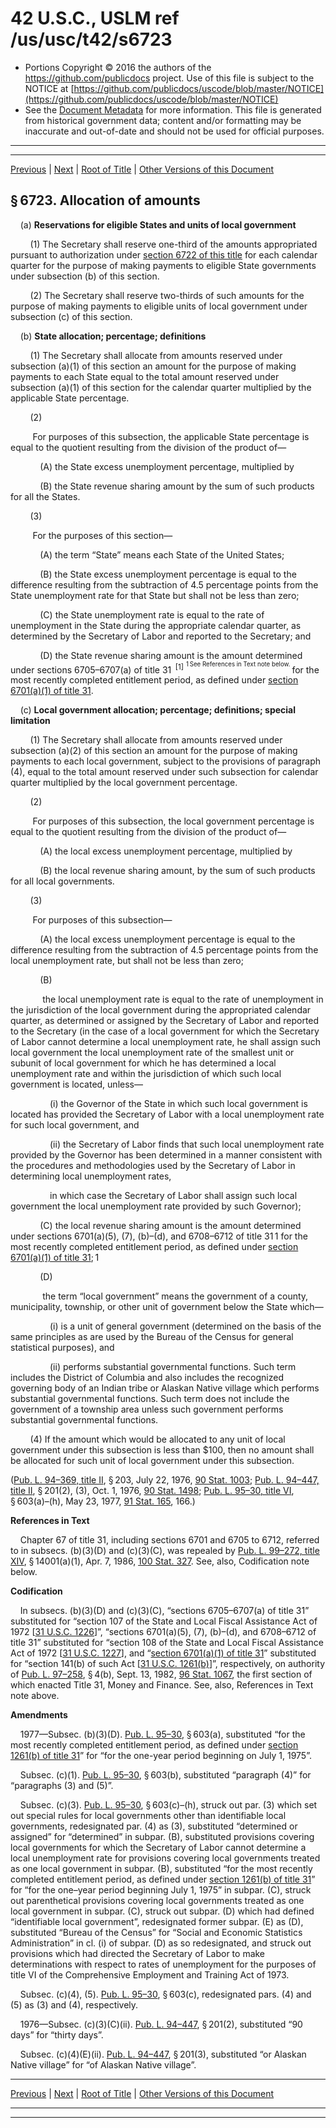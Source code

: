 ---
---

# 42 U.S.C., USLM ref /us/usc/t42/s6723

* Portions Copyright © 2016 the authors of the https://github.com/publicdocs project.
  Use of this file is subject to the NOTICE at [https://github.com/publicdocs/uscode/blob/master/NOTICE](https://github.com/publicdocs/uscode/blob/master/NOTICE)
* See the [Document Metadata](././../../../../..//README.md) for more information.
  This file is generated from historical government data; content and/or formatting may be inaccurate and out-of-date and should not be used for official purposes.

----------
----------

[Previous](./../../../../..//us/usc/t42/ch80/schII/m__us_usc_t42_s6722.md) | [Next](./../../../../..//us/usc/t42/ch80/schII/m__us_usc_t42_s6724.md) | [Root of Title](./../../../../../) | [Other Versions of this Document](https://publicdocs.github.io/go/links?ns=uslm&ref=%2Fus%2Fusc%2Ft42%2Fs6723)

## § 6723. Allocation of amounts

    (a) __Reservations for eligible States and units of local government__ 

        (1) The Secretary shall reserve one-third of the amounts appropriated pursuant to authorization under [section 6722 of this title][/us/usc/t42/s6722] for each calendar quarter for the purpose of making payments to eligible State governments under subsection (b) of this section.

        (2) The Secretary shall reserve two-thirds of such amounts for the purpose of making payments to eligible units of local government under subsection (c) of this section.

    (b) __State allocation; percentage; definitions__ 

        (1) The Secretary shall allocate from amounts reserved under subsection (a)(1) of this section an amount for the purpose of making payments to each State equal to the total amount reserved under subsection (a)(1) of this section for the calendar quarter multiplied by the applicable State percentage.

        (2)

         For purposes of this subsection, the applicable State percentage is equal to the quotient resulting from the division of the product of—

            (A) the State excess unemployment percentage, multiplied by

            (B) the State revenue sharing amount by the sum of such products for all the States.

        (3)

         For the purposes of this section—

            (A) the term “State” means each State of the United States;

            (B) the State excess unemployment percentage is equal to the difference resulting from the subtraction of 4.5 percentage points from the State unemployment rate for that State but shall not be less than zero;

            (C) the State unemployment rate is equal to the rate of unemployment in the State during the appropriate calendar quarter, as determined by the Secretary of Labor and reported to the Secretary; and

            (D) the State revenue sharing amount is the amount determined under sections 6705–6707(a) of title 31  <sup>\[1\]</sup>  <sup><sup> 1 See References in Text note below. </sup></sup>  for the most recently completed entitlement period, as defined under [section 6701(a)(1) of title 31][/us/usc/t31/s6701/a/1].

    (c) __Local government allocation; percentage; definitions; special limitation__ 

        (1) The Secretary shall allocate from amounts reserved under subsection (a)(2) of this section an amount for the purpose of making payments to each local government, subject to the provisions of paragraph (4), equal to the total amount reserved under such subsection for calendar quarter multiplied by the local government percentage.

        (2)

         For purposes of this subsection, the local government percentage is equal to the quotient resulting from the division of the product of—

            (A) the local excess unemployment percentage, multiplied by

            (B) the local revenue sharing amount, by the sum of such products for all local governments.

        (3)

         For purposes of this subsection—

            (A) the local excess unemployment percentage is equal to the difference resulting from the subtraction of 4.5 percentage points from the local unemployment rate, but shall not be less than zero;

            (B)

             the local unemployment rate is equal to the rate of unemployment in the jurisdiction of the local government during the appropriated calendar quarter, as determined or assigned by the Secretary of Labor and reported to the Secretary (in the case of a local government for which the Secretary of Labor cannot determine a local unemployment rate, he shall assign such local government the local unemployment rate of the smallest unit or subunit of local government for which he has determined a local unemployment rate and within the jurisdiction of which such local government is located, unless—

                (i) the Governor of the State in which such local government is located has provided the Secretary of Labor with a local unemployment rate for such local government, and

                (ii) the Secretary of Labor finds that such local unemployment rate provided by the Governor has been determined in a manner consistent with the procedures and methodologies used by the Secretary of Labor in determining local unemployment rates,

                in which case the Secretary of Labor shall assign such local government the local unemployment rate provided by such Governor);

            (C) the local revenue sharing amount is the amount determined under sections 6701(a)(5), (7), (b)–(d), and 6708–6712 of title 31 1 for the most recently completed entitlement period, as defined under [section 6701(a)(1) of title 31][/us/usc/t31/s6701/a/1]; 1

            (D)

             the term “local government” means the government of a county, municipality, township, or other unit of government below the State which—

                (i) is a unit of general government (determined on the basis of the same principles as are used by the Bureau of the Census for general statistical purposes), and

                (ii) performs substantial governmental functions. Such term includes the District of Columbia and also includes the recognized governing body of an Indian tribe or Alaskan Native village which performs substantial governmental functions. Such term does not include the government of a township area unless such government performs substantial governmental functions.

        (4) If the amount which would be allocated to any unit of local government under this subsection is less than $100, then no amount shall be allocated for such unit of local government under this subsection.

([Pub. L. 94–369, title II][/us/pl/94/369/tII], § 203, July 22, 1976, [90 Stat. 1003][/us/stat/90/1003]; [Pub. L. 94–447, title II][/us/pl/94/447/tII], § 201(2), (3), Oct. 1, 1976, [90 Stat. 1498][/us/stat/90/1498]; [Pub. L. 95–30, title VI][/us/pl/95/30/tVI], § 603(a)–(h), May 23, 1977, [91 Stat. 165][/us/stat/91/165], 166.)

 __References in Text__ 

    Chapter 67 of title 31, including sections 6701 and 6705 to 6712, referred to in subsecs. (b)(3)(D) and (c)(3)(C), was repealed by [Pub. L. 99–272, title XIV][/us/pl/99/272/tXIV], § 14001(a)(1), Apr. 7, 1986, [100 Stat. 327][/us/stat/100/327]. See, also, Codification note below.

 __Codification__ 

    In subsecs. (b)(3)(D) and (c)(3)(C), “sections 6705–6707(a) of title 31” substituted for “section 107 of the State and Local Fiscal Assistance Act of 1972 \[[31 U.S.C. 1226][/us/usc/t31/s1226]\]”, “sections 6701(a)(5), (7), (b)–(d), and 6708–6712 of title 31” substituted for “section 108 of the State and Local Fiscal Assistance Act of 1972 \[[31 U.S.C. 1227][/us/usc/t31/s1227]\], and “[section 6701(a)(1) of title 31][/us/usc/t31/s6701/a/1]” substituted for “section 141(b) of such Act \[[31 U.S.C. 1261(b)][/us/usc/t31/s1261/b]\]”, respectively, on authority of [Pub. L. 97–258][/us/pl/97/258], § 4(b), Sept. 13, 1982, [96 Stat. 1067][/us/stat/96/1067], the first section of which enacted Title 31, Money and Finance. See, also, References in Text note above.

 __Amendments__ 

    1977—Subsec. (b)(3)(D). [Pub. L. 95–30][/us/pl/95/30], § 603(a), substituted “for the most recently completed entitlement period, as defined under [section 1261(b) of title 31][/us/usc/t31/s1261/b]” for “for the one-year period beginning on July 1, 1975”.

    Subsec. (c)(1). [Pub. L. 95–30][/us/pl/95/30], § 603(b), substituted “paragraph (4)” for “paragraphs (3) and (5)”.

    Subsec. (c)(3). [Pub. L. 95–30][/us/pl/95/30], § 603(c)–(h), struck out par. (3) which set out special rules for local governments other than identifiable local governments, redesignated par. (4) as (3), substituted “determined or assigned” for “determined” in subpar. (B), substituted provisions covering local governments for which the Secretary of Labor cannot determine a local unemployment rate for provisions covering local governments treated as one local government in subpar. (B), substituted “for the most recently completed entitlement period, as defined under [section 1261(b) of title 31][/us/usc/t31/s1261/b]” for “for the one–year period beginning July 1, 1975” in subpar. (C), struck out parenthetical provisions covering local governments treated as one local government in subpar. (C), struck out subpar. (D) which had defined “identifiable local government”, redesignated former subpar. (E) as (D), substituted “Bureau of the Census” for “Social and Economic Statistics Administration” in cl. (i) of subpar. (D) as so redesignated, and struck out provisions which had directed the Secretary of Labor to make determinations with respect to rates of unemployment for the purposes of title VI of the Comprehensive Employment and Training Act of 1973.

    Subsec. (c)(4), (5). [Pub. L. 95–30][/us/pl/95/30], § 603(c), redesignated pars. (4) and (5) as (3) and (4), respectively.

    1976—Subsec. (c)(3)(C)(ii). [Pub. L. 94–447][/us/pl/94/447], § 201(2), substituted “90 days” for “thirty days”.

    Subsec. (c)(4)(E)(ii). [Pub. L. 94–447][/us/pl/94/447], § 201(3), substituted “or Alaskan Native village” for “of Alaskan Native village”.

----------

[Previous](./../../../../..//us/usc/t42/ch80/schII/m__us_usc_t42_s6722.md) | [Next](./../../../../..//us/usc/t42/ch80/schII/m__us_usc_t42_s6724.md) | [Root of Title](./../../../../../) | [Other Versions of this Document](https://publicdocs.github.io/go/links?ns=uslm&ref=%2Fus%2Fusc%2Ft42%2Fs6723)

----------
----------

[/us/usc/t42/s6722]: https://publicdocs.github.io/go/links?ns=uslm&ref=%2Fus%2Fusc%2Ft42%2Fs6722
[/us/usc/t31/s6701/a/1]: https://publicdocs.github.io/go/links?ns=uslm&ref=%2Fus%2Fusc%2Ft31%2Fs6701%2Fa%2F1
[/us/usc/t31/s6701/a/1]: https://publicdocs.github.io/go/links?ns=uslm&ref=%2Fus%2Fusc%2Ft31%2Fs6701%2Fa%2F1
[/us/pl/94/369/tII]: https://publicdocs.github.io/go/links?ns=uslm&ref=%2Fus%2Fpl%2F94%2F369%2FtII
[/us/stat/90/1003]: https://publicdocs.github.io/go/links?ns=uslm&ref=%2Fus%2Fstat%2F90%2F1003
[/us/pl/94/447/tII]: https://publicdocs.github.io/go/links?ns=uslm&ref=%2Fus%2Fpl%2F94%2F447%2FtII
[/us/stat/90/1498]: https://publicdocs.github.io/go/links?ns=uslm&ref=%2Fus%2Fstat%2F90%2F1498
[/us/pl/95/30/tVI]: https://publicdocs.github.io/go/links?ns=uslm&ref=%2Fus%2Fpl%2F95%2F30%2FtVI
[/us/stat/91/165]: https://publicdocs.github.io/go/links?ns=uslm&ref=%2Fus%2Fstat%2F91%2F165
[/us/pl/99/272/tXIV]: https://publicdocs.github.io/go/links?ns=uslm&ref=%2Fus%2Fpl%2F99%2F272%2FtXIV
[/us/stat/100/327]: https://publicdocs.github.io/go/links?ns=uslm&ref=%2Fus%2Fstat%2F100%2F327
[/us/usc/t31/s1226]: https://publicdocs.github.io/go/links?ns=uslm&ref=%2Fus%2Fusc%2Ft31%2Fs1226
[/us/usc/t31/s1227]: https://publicdocs.github.io/go/links?ns=uslm&ref=%2Fus%2Fusc%2Ft31%2Fs1227
[/us/usc/t31/s6701/a/1]: https://publicdocs.github.io/go/links?ns=uslm&ref=%2Fus%2Fusc%2Ft31%2Fs6701%2Fa%2F1
[/us/usc/t31/s1261/b]: https://publicdocs.github.io/go/links?ns=uslm&ref=%2Fus%2Fusc%2Ft31%2Fs1261%2Fb
[/us/pl/97/258]: https://publicdocs.github.io/go/links?ns=uslm&ref=%2Fus%2Fpl%2F97%2F258
[/us/stat/96/1067]: https://publicdocs.github.io/go/links?ns=uslm&ref=%2Fus%2Fstat%2F96%2F1067
[/us/pl/95/30]: https://publicdocs.github.io/go/links?ns=uslm&ref=%2Fus%2Fpl%2F95%2F30
[/us/usc/t31/s1261/b]: https://publicdocs.github.io/go/links?ns=uslm&ref=%2Fus%2Fusc%2Ft31%2Fs1261%2Fb
[/us/pl/95/30]: https://publicdocs.github.io/go/links?ns=uslm&ref=%2Fus%2Fpl%2F95%2F30
[/us/pl/95/30]: https://publicdocs.github.io/go/links?ns=uslm&ref=%2Fus%2Fpl%2F95%2F30
[/us/usc/t31/s1261/b]: https://publicdocs.github.io/go/links?ns=uslm&ref=%2Fus%2Fusc%2Ft31%2Fs1261%2Fb
[/us/pl/95/30]: https://publicdocs.github.io/go/links?ns=uslm&ref=%2Fus%2Fpl%2F95%2F30
[/us/pl/94/447]: https://publicdocs.github.io/go/links?ns=uslm&ref=%2Fus%2Fpl%2F94%2F447
[/us/pl/94/447]: https://publicdocs.github.io/go/links?ns=uslm&ref=%2Fus%2Fpl%2F94%2F447



